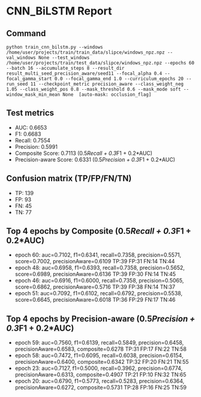 # CNN_BiLSTM Report

## Command
```
python train_cnn_bilstm.py --windows /home/user/projects/train/train_data/slipce/windows_npz.npz --val_windows None --test_windows /home/user/projects/train/test_data/slipce/windows_npz.npz --epochs 60 --batch 16 --accumulate_steps 8 --result_dir result_multi_seed_precision_aware/seed11 --focal_alpha 0.4 --focal_gamma_start 0.0 --focal_gamma_end 1.0 --curriculum_epochs 20 --run_seed 11 --checkpoint_metric precision_aware --class_weight_neg 1.05 --class_weight_pos 0.8 --mask_threshold 0.6 --mask_mode soft --window_mask_min_mean None  [auto-mask: occlusion_flag]
```

## Test metrics
- AUC: 0.6653
- F1: 0.6683
- Recall: 0.7554
- Precision: 0.5991
- Composite Score: 0.7113 (0.5*Recall + 0.3*F1 + 0.2*AUC)
- Precision-aware Score: 0.6331 (0.5*Precision + 0.3*F1 + 0.2*AUC)
## Confusion matrix (TP/FP/FN/TN)
- TP: 139
- FP: 93
- FN: 45
- TN: 77

## Top 4 epochs by Composite (0.5*Recall + 0.3*F1 + 0.2*AUC)
- epoch 60: auc=0.7102, f1=0.6341, recall=0.7358, precision=0.5571, score=0.7002, precisionAware=0.6109  TP:39 FP:31 FN:14 TN:44
- epoch 48: auc=0.6958, f1=0.6393, recall=0.7358, precision=0.5652, score=0.6989, precisionAware=0.6136  TP:39 FP:30 FN:14 TN:45
- epoch 46: auc=0.6916, f1=0.6000, recall=0.7358, precision=0.5065, score=0.6862, precisionAware=0.5716  TP:39 FP:38 FN:14 TN:37
- epoch 51: auc=0.7092, f1=0.6102, recall=0.6792, precision=0.5538, score=0.6645, precisionAware=0.6018  TP:36 FP:29 FN:17 TN:46

## Top 4 epochs by Precision-aware (0.5*Precision + 0.3*F1 + 0.2*AUC)
- epoch 59: auc=0.7560, f1=0.6139, recall=0.5849, precision=0.6458, precisionAware=0.6583, composite=0.6278  TP:31 FP:17 FN:22 TN:58
- epoch 58: auc=0.7472, f1=0.6095, recall=0.6038, precision=0.6154, precisionAware=0.6400, composite=0.6342  TP:32 FP:20 FN:21 TN:55
- epoch 23: auc=0.7127, f1=0.5000, recall=0.3962, precision=0.6774, precisionAware=0.6313, composite=0.4907  TP:21 FP:10 FN:32 TN:65
- epoch 20: auc=0.6790, f1=0.5773, recall=0.5283, precision=0.6364, precisionAware=0.6272, composite=0.5731  TP:28 FP:16 FN:25 TN:59
